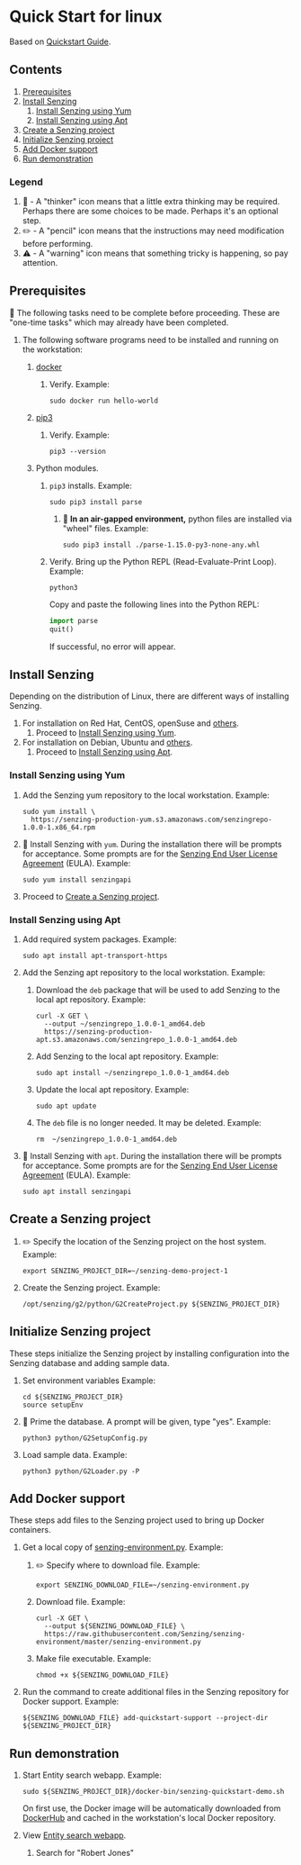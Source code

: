 # Quick Start for linux

Based on
[Quickstart Guide](https://senzing.zendesk.com/hc/en-us/articles/115002408867-Quickstart-Guide).

## Contents

1. [Prerequisites](#prerequisites)
1. [Install Senzing](#install-senzing)
    1. [Install Senzing using Yum](#install-senzing-using-yum)
    1. [Install Senzing using Apt](#install-senzing-using-apt)
1. [Create a Senzing project](#create-a-senzing-project)
1. [Initialize Senzing project](#initialize-senzing-project)
1. [Add Docker support](#add-docker-support)
1. [Run demonstration](#run-demonstration)

### Legend

1. :thinking: - A "thinker" icon means that a little extra thinking may be required.
   Perhaps there are some choices to be made.
   Perhaps it's an optional step.
1. :pencil2: - A "pencil" icon means that the instructions may need modification before performing.
1. :warning: - A "warning" icon means that something tricky is happening, so pay attention.

## Prerequisites

:thinking: The following tasks need to be complete before proceeding.
These are "one-time tasks" which may already have been completed.

1. The following software programs need to be installed and running on the workstation:
    1. [docker](https://github.com/Senzing/knowledge-base/blob/master/HOWTO/install-docker.md)
        1. Verify.
           Example:

            ```console
            sudo docker run hello-world
            ```

    1. [pip3](https://github.com/Senzing/knowledge-base/blob/master/HOWTO/install-pip3.md)
        1. Verify.
           Example:

            ```console
            pip3 --version
            ```

    1. Python modules.

        1. `pip3` installs.
           Example:

            ```console
            sudo pip3 install parse
            ```

            1. :thinking: **In an air-gapped environment,** python files are installed via "wheel" files.
               Example:

                ```console
                sudo pip3 install ./parse-1.15.0-py3-none-any.whl
                ```

        1. Verify.
           Bring up the Python REPL (Read-Evaluate-Print Loop).
           Example:

            ```console
            python3
            ```

           Copy and paste the following lines into the Python REPL:

            ```python
            import parse
            quit()
            ```

           If successful, no error will appear.

## Install Senzing

Depending on the distribution of Linux, there are different ways of installing Senzing.

1. For installation on Red Hat, CentOS, openSuse and
   [others](https://en.wikipedia.org/wiki/List_of_Linux_distributions#RPM-based).
    1. Proceed to [Install Senzing using Yum](#install-senzing-using-yum).
1. For installation on Debian, Ubuntu and
   [others](https://en.wikipedia.org/wiki/List_of_Linux_distributions#Debian-based).
    1. Proceed to [Install Senzing using Apt](#install-senzing-using-apt).

### Install Senzing using Yum

1. Add the Senzing yum repository to the local workstation.
   Example:

    ```console
    sudo yum install \
      https://senzing-production-yum.s3.amazonaws.com/senzingrepo-1.0.0-1.x86_64.rpm
    ```

1. :thinking: Install Senzing with `yum`.
   During the installation there will be prompts for acceptance.
   Some prompts are for the
   [Senzing End User License Agreement](https://senzing.com/end-user-license-agreement/) (EULA).
   Example:

    ```console
    sudo yum install senzingapi
    ```

1. Proceed to [Create a Senzing project](#create-a-senzing-project).

### Install Senzing using Apt

1. Add required system packages.
   Example:

    ```console
    sudo apt install apt-transport-https
    ```

1. Add the Senzing apt repository to the local workstation.
   Example:

    1. Download the `deb` package that will be used to add Senzing to the local apt repository.
       Example:

        ```console
        curl -X GET \
          --output ~/senzingrepo_1.0.0-1_amd64.deb
          https://senzing-production-apt.s3.amazonaws.com/senzingrepo_1.0.0-1_amd64.deb
        ```

    1. Add Senzing to the local apt repository.
       Example:

        ```console
        sudo apt install ~/senzingrepo_1.0.0-1_amd64.deb
        ```

    1. Update the local apt repository.
       Example:

        ```console
        sudo apt update
        ```

    1. The `deb` file is no longer needed.
       It may be deleted.
       Example:

        ```console
        rm  ~/senzingrepo_1.0.0-1_amd64.deb
        ```

1. :thinking: Install Senzing with `apt`.
   During the installation there will be prompts for acceptance.
   Some prompts are for the
   [Senzing End User License Agreement](https://senzing.com/end-user-license-agreement/) (EULA).
   Example:

    ```console
    sudo apt install senzingapi
    ```

## Create a Senzing project

1. :pencil2: Specify the location of the Senzing project on the host system.
   Example:

    ```console
    export SENZING_PROJECT_DIR=~/senzing-demo-project-1
    ```

1. Create the Senzing project.
   Example:

    ```console
    /opt/senzing/g2/python/G2CreateProject.py ${SENZING_PROJECT_DIR}
    ```

## Initialize Senzing project

These steps initialize the Senzing project by
installing configuration into the Senzing database and adding sample data.

1. Set environment variables
   Example:

    ```console
    cd ${SENZING_PROJECT_DIR}
    source setupEnv
    ```

1. :thinking: Prime the database.
   A prompt will be given, type "yes".
   Example:

    ```console
    python3 python/G2SetupConfig.py
    ```

1. Load sample data.
   Example:

    ```console
    python3 python/G2Loader.py -P
    ```

## Add Docker support

These steps add files to the Senzing project used to bring up Docker containers.

1. Get a local copy of
   [senzing-environment.py](https://raw.githubusercontent.com/Senzing/senzing-environment/master/senzing-environment.py).
   Example:

    1. :pencil2: Specify where to download file.
       Example:

        ```console
        export SENZING_DOWNLOAD_FILE=~/senzing-environment.py
        ```

    1. Download file.
       Example:

        ```console
        curl -X GET \
          --output ${SENZING_DOWNLOAD_FILE} \
          https://raw.githubusercontent.com/Senzing/senzing-environment/master/senzing-environment.py
        ```

    1. Make file executable.
       Example:

        ```console
        chmod +x ${SENZING_DOWNLOAD_FILE}
        ```

1. Run the command to create additional files in the Senzing repository for Docker support.
   Example:

   ```console
   ${SENZING_DOWNLOAD_FILE} add-quickstart-support --project-dir ${SENZING_PROJECT_DIR}
   ```

## Run demonstration

1. Start Entity search webapp.
   Example:

    ```console
    sudo ${SENZING_PROJECT_DIR}/docker-bin/senzing-quickstart-demo.sh
    ```

   On first use, the Docker image will be automatically downloaded from
   [DockerHub](https://hub.docker.com/) and cached in the workstation's local Docker repository.

1. View [Entity search webapp](http://localhost:8251/).
    1. Search for "Robert Jones"
